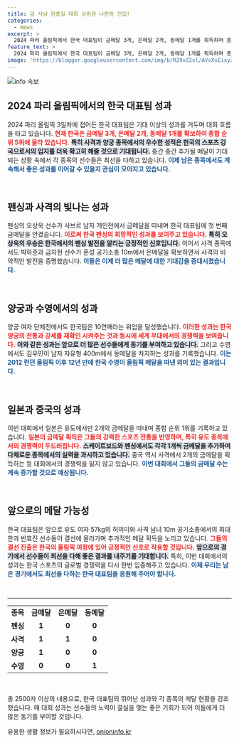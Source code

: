```yaml
---
title: 금 사냥 한중일 대회 상위권 나란히 진입!
categories:
  - News
excerpt: >
  2024 파리 올림픽에서 한국 대표팀이 금메달 3개, 은메달 2개, 동메달 1개를 획득하며 종합 5위에 올라! 오상욱의 사브르 금메달과 김우민의 수영 동메달이 빛난 가운데, 사격과 양궁의 비약적 성과에 귀추가 주목된다.
feature_text: >
  2024 파리 올림픽에서 한국 대표팀이 금메달 3개, 은메달 2개, 동메달 1개를 획득하며 종합 5위에 올라! 오상욱의 사브르 금메달과 김우민의 수영 동메달이 빛난 가운데, 사격과 양궁의 비약적 성과에 귀추가 주목된다.
image: 'https://blogger.googleusercontent.com/img/b/R29vZ2xl/AVvXsEixyZcFfHzMRdzZMjFBmAUKJYCLCGyLL1o632UiGVXcaFdKo_bkvkuCioo0uUKlGfBVcT3P84aROyZIXSBEx3Aw5nCQ3pTgDom1WDC4m8eifvWiAmWEEVb4x6G_l8C0QH225ldMjyaFvpxGEBGNO37VmDTDMHGhJPq73UglMfDca1-0aw/s1600/blogspot.png'
---
```


<p><img src="https://blogger.googleusercontent.com/img/b/R29vZ2xl/AVvXsEixyZcFfHzMRdzZMjFBmAUKJYCLCGyLL1o632UiGVXcaFdKo_bkvkuCioo0uUKlGfBVcT3P84aROyZIXSBEx3Aw5nCQ3pTgDom1WDC4m8eifvWiAmWEEVb4x6G_l8C0QH225ldMjyaFvpxGEBGNO37VmDTDMHGhJPq73UglMfDca1-0aw/s1600/blogspot.png" alt="info 속보" /></p>

<h2 data-ke-size="size26">2024 파리 올림픽에서의 한국 대표팀 성과</h2>

<p data-ke-size="size16">2024 파리 올림픽 3일차에 접어든 한국 대표팀은 기대 이상의 성과를 거두며 대회 흐름을 타고 있습니다. <b><span style="color: #ee2323;">현재 한국은 금메달 3개, 은메달 2개, 동메달 1개를 확보하여 종합 순위 5위에 올라 있습니다.</span></b> <b><span style="background-color: #21538527;">특히 사격과 양궁 종목에서의 우수한 성적은 한국의 스포츠 강국으로서의 입지를 더욱 확고히 해줄 것으로 기대됩니다.</span></b>  중간 중간 추가될 메달이 기대되는 상황 속에서 각 종목의 선수들은 최선을 다하고 있습니다. <b><span style="color: #1a5490;">이제 남은 종목에서도 계속해서 좋은 성과를 이어갈 수 있을지 관심이 모아지고 있습니다.</span></b></p>

<p data-ke-size="size16">&nbsp;</p>

<h2 data-ke-size="size26">펜싱과 사격의 빛나는 성과</h2>

<p data-ke-size="size16">펜싱의 오상욱 선수가 사브르 남자 개인전에서 금메달을 따내며 한국 대표팀에 첫 번째 금메달을 안겼습니다. <b><span style="color: #ee2323;">이로써 한국 펜싱의 희망적인 성과를 보여주고 있습니다.</span></b> <b><span style="background-color: #21538527;">특히 오상욱의 우승은 한국에서의 펜싱 발전을 알리는 긍정적인 신호입니다.</span></b> 이어서 사격 종목에서도 박하준과 금지현 선수가 혼성 공기소총 10m에서 은메달을 확보하면서 사격의 비약적인 발전을 증명했습니다. <b><span style="color: #1a5490;">이들은 이제 더 많은 메달에 대한 기대감을 증대시켰습니다.</span></b></p>

<p data-ke-size="size16">&nbsp;</p>

<h2 data-ke-size="size26">양궁과 수영에서의 성과</h2>

<p data-ke-size="size16">양궁 여자 단체전에서도 한국팀은 10연패라는 위업을 달성했습니다. <b><span style="color: #ee2323;">이러한 성과는 한국 양궁의 전통과 강세를 재확인 시켜주는 것과 동시에 세계 무대에서의 경쟁력을 보여줍니다.</span></b> <b><span style="background-color: #21538527;">이와 같은 성과는 앞으로 더 많은 선수들에게 동기를 부여하고 있습니다.</span></b> 그리고 수영에서도 김우민이 남자 자유형 400m에서 동메달을 차지하는 성과를 기록했습니다. <b><span style="color: #1a5490;">이는 2012 런던 올림픽 이후 12년 만에 한국 수영이 올림픽 메달을 따낸 의미 있는 결과입니다.</span></b></p>

<p data-ke-size="size16">&nbsp;</p>

<h2 data-ke-size="size26">일본과 중국의 성과</h2>

<p data-ke-size="size16">이번 대회에서 일본은 유도에서만 2개의 금메달을 따내며 종합 순위 1위를 기록하고 있습니다. <b><span style="color: #ee2323;">일본의 금메달 획득은 그들의 강력한 스포츠 전통을 반영하며, 특히 유도 종목에서의 경쟁력이 두드러집니다.</span></b> <b><span style="background-color: #21538527;">스케이트보드와 펜싱에서도 각각 1개씩 금메달을 추가하며 다채로운 종목에서의 실력을 과시하고 있습니다.</span></b> 중국 역시 사격에서 2개의 금메달을 획득하는 등 대회에서의 경쟁력을 잃지 않고 있습니다. <b><span style="color: #1a5490;">이번 대회에서 그들의 금메달 수는 계속 증가할 것으로 예상됩니다.</span></b></p>

<p data-ke-size="size16">&nbsp;</p>

<h2 data-ke-size="size26">앞으로의 메달 가능성</h2>

<p data-ke-size="size16">한국 대표팀은 앞으로 유도 여자 57kg의 허미미와 사격 남녀 10m 공기소총에서의 최대한과 반효진 선수들이 결선에 올라가며 추가적인 메달 획득을 노리고 있습니다. <b><span style="color: #ee2323;">그들의 결선 진출은 한국의 올림픽 여정에 있어 긍정적인 신호로 작용할 것입니다.</span></b> <b><span style="background-color: #21538527;">앞으로의 경기에서 선수들이 최선을 다해 좋은 결과를 내주기를 기대합니다.</span></b> 특히, 이번 대회에서의 성과는 한국 스포츠의 글로벌 경쟁력을 다시 한번 입증해주고 있습니다. <b><span style="color: #1a5490;">이제 우리는 남은 경기에서도 최선을 다하는 한국 대표팀을 응원해 주어야 합니다.</span></b></p>

<p data-ke-size="size16">&nbsp;</p>

<hr>

<table style="width: 100%; border-collapse: collapse;">
  <tbody>
    <tr>
      <td style="text-align: center; height: 17px;"><b>종목</b></td>
      <td style="text-align: center; height: 17px;"><b>금메달</b></td>
      <td style="text-align: center; height: 17px;"><b>은메달</b></td>
      <td style="text-align: center; height: 17px;"><b>동메달</b></td>
    </tr>
    <tr>
      <td style="text-align: center; height: 17px;"><b>펜싱</b></td>
      <td style="text-align: center; height: 17px;"><b>1</b></td>
      <td style="text-align: center; height: 17px;"><b>0</b></td>
      <td style="text-align: center; height: 17px;"><b>0</b></td>
    </tr>
    <tr>
      <td style="text-align: center; height: 17px;"><b>사격</b></td>
      <td style="text-align: center; height: 17px;"><b>1</b></td>
      <td style="text-align: center; height: 17px;"><b>1</b></td>
      <td style="text-align: center; height: 17px;"><b>0</b></td>
    </tr>
    <tr>
      <td style="text-align: center; height: 17px;"><b>양궁</b></td>
      <td style="text-align: center; height: 17px;"><b>1</b></td>
      <td style="text-align: center; height: 17px;"><b>0</b></td>
      <td style="text-align: center; height: 17px;"><b>0</b></td>
    </tr>
    <tr>
      <td style="text-align: center; height: 17px;"><b>수영</b></td>
      <td style="text-align: center; height: 17px;"><b>0</b></td>
      <td style="text-align: center; height: 17px;"><b>0</b></td>
      <td style="text-align: center; height: 17px;"><b>1</b></td>
    </tr>
  </tbody>
</table>

<p data-ke-size="size16">&nbsp;</p>

<p data-ke-size="size16">총 2500자 이상의 내용으로, 한국 대표팀의 뛰어난 성과와 각 종목의 메달 현황을 강조했습니다. 매 대회 성과는 선수들의 노력이 결실을 맺는 좋은 기회가 되어 이들에게 더 많은 동기를 부여할 것입니다.</p>
유용한 생활 정보가 필요하시다면, <a href="https://onioninfo.kr" rel="dofollow">onioninfo.kr</a>


